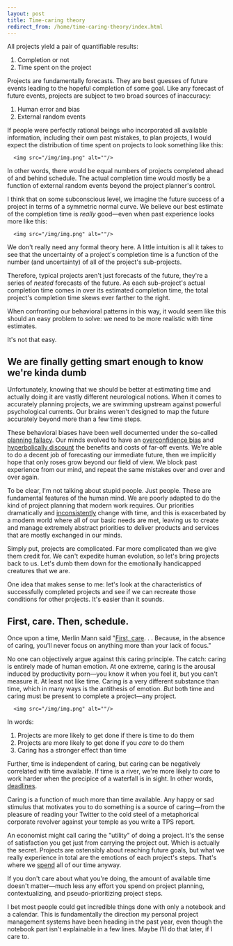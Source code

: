 ```yaml
---
layout: post
title: Time-caring theory
redirect_from: /home/time-caring-theory/index.html
---
```

<p>All projects yield a pair of quantifiable results:</p>

<ol>
<li>Completion or not</li>
<li>Time spent on the project</li>
</ol>

<p>Projects are fundamentally forecasts. They are best guesses of future events leading to the hopeful completion of some goal. Like any forecast of future events, projects are subject to two broad sources of inaccuracy: </p>

<ol>
<li>Human error and bias</li>
<li>External random events</li>
</ol>

<p>If people were perfectly rational beings who incorporated all available information, including their own past mistakes, to plan projects, I would expect the distribution of time spent on projects to look something like this:</p>
  
      <img src="/img/img.png" alt=""/>
  

<p>In other words, there would be equal numbers of projects completed ahead of and behind schedule. The actual completion time would mostly be a function of external random events beyond the project planner's control. </p><p>I think that on some subconscious level, we imagine the future success of a project in terms of a symmetric normal curve. We believe our best estimate of the completion time is <em>really</em> good—even when past experience looks more like this:</p>
  
      <img src="/img/img.png" alt=""/>
  

<p>We don't really need any formal theory here. A little intuition is all it takes to see that the uncertainty of a project's completion time is a function of the number (and uncertainty) of all of the project's sub-projects.</p>

<p>Therefore, typical projects aren't just forecasts of the future, they're a series of <em>nested</em> forecasts of the future. As each sub-project's actual completion time comes in over its estimated completion time, the total project's completion time skews ever farther to the right.</p>

<p>When confronting our behavioral patterns in this way, it would seem like this should an easy problem to solve: we need to be more realistic with time estimates.</p>

<p>It's not that easy.</p>

<h2 id="wearefinallygettingsmartenoughtoknowwerekindadumb">We are finally getting smart enough to know we're kinda dumb</h2>

<p>Unfortunately, knowing that we should be better at estimating time and actually doing it are vastly different neurological notions. When it comes to accurately planning projects, we are swimming upstream against powerful psychological currents. Our brains weren't designed to map the future accurately beyond more than a few time steps.</p>

<p>These behavioral biases have been well documented under the so-called <a href="https://en.wikipedia.org/wiki/Planning_fallacy">planning fallacy</a>. Our minds evolved to have an <a href="https://en.wikipedia.org/wiki/Overconfidence_effect">overconfidence bias</a> and <a href="https://en.wikipedia.org/wiki/Hyperbolic_discounting">hyperbolically discount</a> the benefits and costs of far-off events. We're able to do a decent job of forecasting our immediate future, then we implicitly hope that only roses grow beyond our field of view. We block past experience from our mind, and repeat the same mistakes over and over and over again.</p>

<p>To be clear, I'm not talking about stupid people. Just people. These are fundamental features of the human mind. We are poorly adapted to do the kind of project planning that modern work requires. Our priorities dramatically and <a href="https://en.wikipedia.org/wiki/Dynamic_inconsistency">inconsistently</a> change with time, and this is exacerbated by a modern world where all of our basic needs are met, leaving us to create and manage extremely abstract priorities to deliver products and services that are mostly exchanged in our minds.</p>

<p>Simply put, projects are complicated. Far more complicated than we give them credit for. We can't expedite human evolution, so let's bring projects back to us. Let's dumb them down for the emotionally handicapped creatures that we are. </p>

<p>One idea that makes sense to me: let's look at the characteristics of successfully completed projects and see if we can recreate those conditions for other projects. It's easier than it sounds.</p>

<h2 id="firstcarethenschedule">First, care. Then, schedule.</h2>

<p>Once upon a time, Merlin Mann said "<a href="http://www.43folders.com/2010/02/05/first-care">First, care</a>. . . Because, in the absence of caring, you'll never focus on anything more than your lack of focus."</p>

<p>No one can objectively argue against this caring principle. The catch: caring is entirely made of human emotion. At one extreme, caring is the arousal induced by productivity porn—you know it when you feel it, but you can't measure it. At least not like time. Caring is a very different substance than time, which in many ways is the antithesis of emotion. <em>But</em> both time and caring must be present to complete a project—any project.</p>
  
      <img src="/img/img.png" alt=""/>
  

<p>In words:</p>

<ol>
<li>Projects are more likely to get done if there is time to do them</li>
<li>Projects are more likely to get done if you <em>care</em> to do them</li>
<li>Caring has a stronger effect than time</li>
</ol>

<p>Further, time is independent of caring, but caring can be negatively correlated with time available. If time is a river, we're more likely to <em>care</em> to work harder when the precipice of a waterfall is in sight. In other words, <a href="http://www.practicallyefficient.com/home/2014/6/6/the-dead-line">deadlines</a>.</p>

<p>Caring is a function of much more than time available. Any happy or sad stimulus that motivates you to do something is a source of caring—from the pleasure of reading your Twitter to the cold steel of a metaphorical corporate revolver against your temple as you write a TPS report. </p>

<p>An economist might call caring the "utility" of doing a project. It's the sense of satisfaction you get just from carrying the project out. Which is actually the secret. Projects are ostensibly about reaching future goals, but what we really experience in total are the emotions of each project's steps. That's where we <a href="http://www.practicallyefficient.com/home/2014/12/31/free-exchange">spend</a> all of our time anyway.</p>

<p>If you don't care about what you're doing, the amount of available time doesn't matter—much less any effort you spend on project planning, contextualizing, and pseudo-prioritizing project steps.</p>

<p>I bet most people could get incredible things done with only a notebook and a calendar. This is fundamentally the direction my personal project management systems have been heading in the past year, even though the notebook part isn't explainable in a few lines. Maybe I'll do that later, if I care to.</p>
